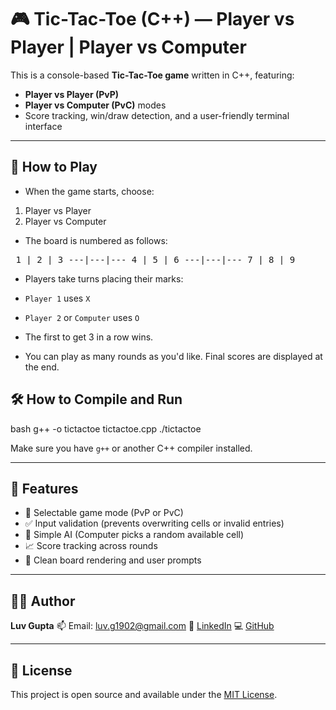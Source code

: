 
# 🎮 Tic-Tac-Toe (C++) — Player vs Player | Player vs Computer

This is a console-based **Tic-Tac-Toe game** written in C++, featuring:
- **Player vs Player (PvP)**
- **Player vs Computer (PvC)** modes
- Score tracking, win/draw detection, and a user-friendly terminal interface

---

## 🧠 How to Play

- When the game starts, choose:

1. Player vs Player
2. Player vs Computer


- The board is numbered as follows:

<pre> 1 | 2 | 3 ---|---|--- 4 | 5 | 6 ---|---|--- 7 | 8 | 9 </pre>

- Players take turns placing their marks:
- `Player 1` uses `X`
- `Player 2` or `Computer` uses `O`

- The first to get 3 in a row wins.

- You can play as many rounds as you'd like. Final scores are displayed at the end.


## 🛠️ How to Compile and Run

bash
g++ -o tictactoe tictactoe.cpp
./tictactoe


Make sure you have `g++` or another C++ compiler installed.

---

## 🎯 Features

* 🔄 Selectable game mode (PvP or PvC)
* ✅ Input validation (prevents overwriting cells or invalid entries)
* 🧠 Simple AI (Computer picks a random available cell)
* 📈 Score tracking across rounds
* 🧼 Clean board rendering and user prompts

---


## 👨‍💻 Author

**Luv Gupta**
📫 Email: [luv.g1902@gmail.com](mailto:luv.g1902@gmail.com)
🔗 [LinkedIn](https://linkedin.com/in/luv-gupta-1842322b0)
💻 [GitHub](https://github.com/luv219)

---

## 📜 License

This project is open source and available under the [MIT License](LICENSE).


